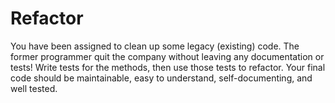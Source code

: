 # Refactor

You have been assigned to clean up some legacy (existing) code. The former programmer quit the company without leaving any documentation or tests! Write tests for the methods, then use those tests to refactor. Your final code should be maintainable, easy to understand, self-documenting, and well tested.